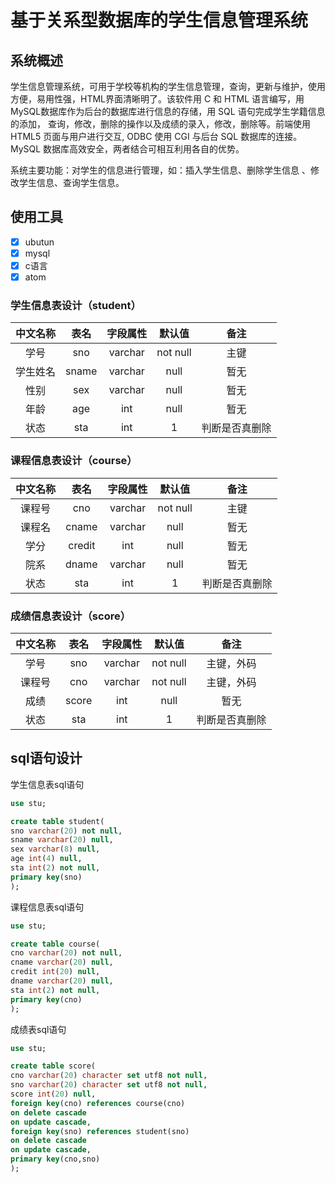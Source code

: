 # 基于关系型数据库的学生信息管理系统

## 系统概述

学生信息管理系统，可用于学校等机构的学生信息管理，查询，更新与维护，使用方便，易用性强，HTML界面清晰明了。该软件用 C 和 HTML 语言编写，用MySQL数据库作为后台的数据库进行信息的存储，用 SQL 语句完成学生学籍信息的添加， 查询，修改，删除的操作以及成绩的录入，修改，删除等。前端使用 HTML5 页面与用户进行交互, ODBC 使用 CGI 与后台 SQL 数据库的连接。MySQL 数据库高效安全，两者结合可相互利用各自的优势。  
  
  系统主要功能：对学生的信息进行管理，如：插入学生信息、删除学生信息 、修改学生信息、查询学生信息。
  
  ## 使用工具
 - [x] ubutun   
 - [x] mysql  
 - [x] c语言  
 - [x] atom 
  
### 学生信息表设计（student）

中文名称| 表名| 字段属性| 默认值| 备注
:-----:|:----:|:------:|:----:|:-----:
学号|sno|varchar|not null|主键
学生姓名|sname|varchar|null|暂无
性别|sex|varchar|null|暂无
年龄|age|int|null|暂无
状态|sta|int|1|判断是否真删除

### 课程信息表设计（course）
中文名称| 表名| 字段属性| 默认值| 备注
:-----:|:----:|:------:|:----:|:-----:
课程号|cno|varchar|not null|主键
课程名|cname|varchar|null|暂无
学分|credit|int|null|暂无
院系|dname|varchar|null|暂无
状态|sta|int|1|判断是否真删除

### 成绩信息表设计（score）
中文名称| 表名| 字段属性| 默认值| 备注
:-----:|:----:|:------:|:----:|:-----:
学号|sno|varchar|not null|主键，外码
课程号|cno|varchar|not null|主键，外码
成绩|score|int|null|暂无
状态|sta|int|1|判断是否真删除

## sql语句设计
学生信息表sql语句
```sql
use stu;

create table student(
sno varchar(20) not null,
sname varchar(20) null,
sex varchar(8) null,
age int(4) null,
sta int(2) not null,
primary key(sno)
);
```

课程信息表sql语句
```sql
use stu;

create table course(
cno varchar(20) not null,
cname varchar(20) null,
credit int(20) null,
dname varchar(20) null,
sta int(2) not null,
primary key(cno)
);
```

成绩表sql语句
```sql
use stu;

create table score(
cno varchar(20) character set utf8 not null,
sno varchar(20) character set utf8 not null,
score int(20) null,
foreign key(cno) references course(cno)
on delete cascade
on update cascade,
foreign key(sno) references student(sno)
on delete cascade
on update cascade,
primary key(cno,sno)
);
```





